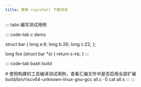 ```yaml
---
title: 使用 ruyishell 下载测试
---
```


::: tabs
编写测试用例

::: code-tab
c demo

struct bar { long a:9; long b:26; long c:22; };

long foo (struct bar \*s) { return s-\>b; }
:::

::: code-tab
bash build

\# 使用构建的工具编译测试用例，查看汇编文件中是否启用全部扩展
build/bin/riscv64-unknown-linux-gnu-gcc all.c -S cat all.s
:::
:::
